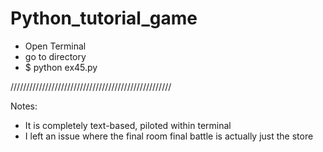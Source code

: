 # Python_tutorial_game

- Open Terminal
- go to directory
- $ python ex45.py

///////////////////////////////////////////////////

Notes:
- It is completely text-based, piloted within terminal
- I left an issue where the final room final battle is actually just the store
